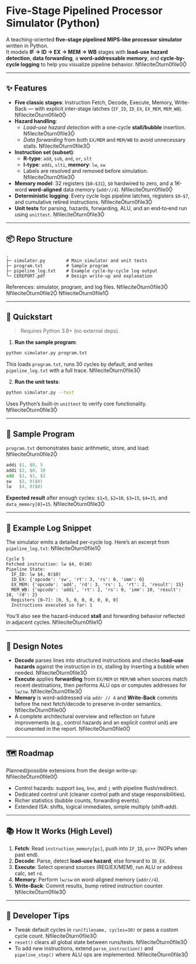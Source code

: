 # Five-Stage Pipelined Processor Simulator (Python)

A teaching-oriented **five-stage pipelined MIPS-like processor simulator** written in Python.  
It models **IF → ID → EX → MEM → WB** stages with **load–use hazard detection**, **data forwarding**, a **word-addressable memory**, and **cycle-by-cycle logging** to help you visualize pipeline behavior. fileciteturn0file0

---

## ✨ Features

- **Five classic stages**: Instruction Fetch, Decode, Execute, Memory, Write-Back — with explicit inter-stage latches (`IF_ID`, `ID_EX`, `EX_MEM`, `MEM_WB`). fileciteturn0file0  
- **Hazard handling**:
  - *Load–use hazard detection* with a one-cycle **stall/bubble** insertion. fileciteturn0file3
  - *Data forwarding* from both `EX/MEM` and `MEM/WB` to avoid unnecessary stalls. fileciteturn0file3
- **Instruction set (subset)**:
  - **R-type**: `add`, `sub`, `and`, `or`, `slt`
  - **I-type**: `addi`, `slti`, **memory**: `lw`, `sw`
  - Labels are resolved and removed before simulation. fileciteturn0file3
- **Memory model**: 32 registers (`$0–$31`), `$0` hardwired to zero, and a 1K-word **word-aligned** data memory (`addr//4`). fileciteturn0file0
- **Deterministic logging**: Every cycle logs pipeline latches, registers `$0–$7`, and cumulative retired instructions. fileciteturn0file3
- **Unit tests** for parsing, hazards, forwarding, ALU, and an end‑to‑end run using `unittest`. fileciteturn0file3

---

## 📦 Repo Structure

```
.
├─ simulator.py        # Main simulator and unit tests
├─ program.txt         # Sample program
├─ pipeline_log.txt    # Example cycle-by-cycle log output
└─ CEREPORT.pdf        # Design write-up and explanation
```
References: simulator, program, and log files. fileciteturn0file3 fileciteturn0file2 fileciteturn0file1

---

## 🚀 Quickstart

> Requires Python 3.8+ (no external deps).

1. **Run the sample program**:

```bash
python simulator.py program.txt
```

This loads `program.txt`, runs 30 cycles by default, and writes `pipeline_log.txt` with a full trace. fileciteturn0file3

2. **Run the unit tests**:

```bash
python simulator.py --test
```

Uses Python’s built-in `unittest` to verify core functionality. fileciteturn0file3

---

## 🧪 Sample Program

`program.txt` demonstrates basic arithmetic, store, and load: fileciteturn0file2

```asm
addi $1, $0, 5
addi $2, $0, 10
add  $3, $1, $2
sw   $3, 0($0)
lw   $4, 0($0)
```

**Expected result** after enough cycles: `$1=5`, `$2=10`, `$3=15`, `$4=15`, and `data_memory[0]=15`. fileciteturn0file3

---

## 📒 Example Log Snippet

The simulator emits a detailed per-cycle log. Here’s an excerpt from `pipeline_log.txt`: fileciteturn0file1

```
Cycle 5
Fetched instruction: lw $4, 0($0)
Pipeline State:
  IF_ID: lw $4, 0($0)
  ID_EX: {'opcode': 'sw', 'rt': 3, 'rs': 0, 'imm': 0}
  EX_MEM: {'opcode': 'add', 'rd': 3, 'rs': 1, 'rt': 2, 'result': 15}
  MEM_WB: {'opcode': 'addi', 'rt': 2, 'rs': 0, 'imm': 10, 'result': 10, 'rd': 2}
  Registers [0–7]: [0, 5, 0, 0, 0, 0, 0, 0]
  Instructions executed so far: 1
```

You’ll also see the hazard-induced **stall** and forwarding behavior reflected in adjacent cycles. fileciteturn0file1

---

## 🧠 Design Notes

- **Decode** parses lines into structured instructions and checks **load–use hazards** against the instruction in `EX`, stalling by inserting a bubble when needed. fileciteturn0file3
- **Execute** applies **forwarding** from `EX/MEM` or `MEM/WB` when sources match recent destinations, then performs ALU ops or computes addresses for `lw/sw`. fileciteturn0file3
- **Memory** is word-addressed via `addr // 4` and **Write‑Back** commits before the next fetch/decode to preserve in‑order semantics. fileciteturn0file0
- A complete architectural overview and reflection on future improvements (e.g., control hazards and an explicit control unit) are documented in the report. fileciteturn0file0

---

## 🗺️ Roadmap

Planned/possible extensions from the design write‑up: fileciteturn0file0

- Control hazards: support `beq`, `bne`, and `j` with pipeline flush/redirect.
- Dedicated control unit (cleaner control path and stage responsibilities).
- Richer statistics (bubble counts, forwarding events).
- Extended ISA: shifts, logical immediates, simple multiply (shift‑add).

---

## 📚 How It Works (High Level)

1. **Fetch**: Read `instruction_memory[pc]`, push into `IF_ID`, `pc++` (NOPs when past end).  
2. **Decode**: Parse, detect **load–use hazard**; else forward to `ID_EX`.  
3. **Execute**: Select operand sources (REG/EX/MEM), run ALU or address calc, set `rd`.  
4. **Memory**: Perform `lw/sw` on word-aligned memory (`addr//4`).  
5. **Write‑Back**: Commit results, bump retired instruction counter. fileciteturn0file3

---

## 🧰 Developer Tips

- Tweak default cycles in `run(filename, cycles=30)` or pass a custom cycle count. fileciteturn0file3
- `reset()` clears all global state between runs/tests. fileciteturn0file3
- To add new instructions, extend `parse_instruction()` and `pipeline_step()` where ALU ops are implemented. fileciteturn0file3


